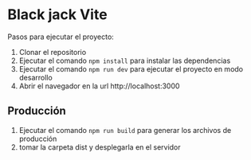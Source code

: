 # Black jack  Vite

Pasos para ejecutar el proyecto:

1. Clonar el repositorio
2. Ejecutar el comando ```npm install``` para instalar las dependencias
3. Ejecutar el comando ```npm run dev``` para ejecutar el proyecto en modo desarrollo
4. Abrir el navegador en la url http://localhost:3000

## Producción

1. Ejecutar el comando ```npm run build``` para generar los archivos de producción
2. tomar la carpeta dist y desplegarla en el servidor